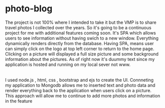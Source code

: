 # photo-blog
The project is not 100% where I intended to take it but the VMP is to share  travel photos I collected over the years. So it's going to be a continuous project for me with additional features coming soon. It's  SPA which allows  users to see information without having swich to a new window. Everything dynamically renders directly from the database. Having SPA, means user can simply click on the logo at top left corner to return to the home page. Clicking on a picture will displayed a full size picture and some background information about the pictures. As of right now it's duummy text since my application is hosted  and  running on my local sever not www. 
######
   I used node.js , html, css , bootstrap and ejs to create the UI.  Connneting my application to Mongodb allows me to  inserted text and photo data and render everything back to the application when users click on a picture. This approach will allow  me  to continue to add more  photos and information in the feature 
